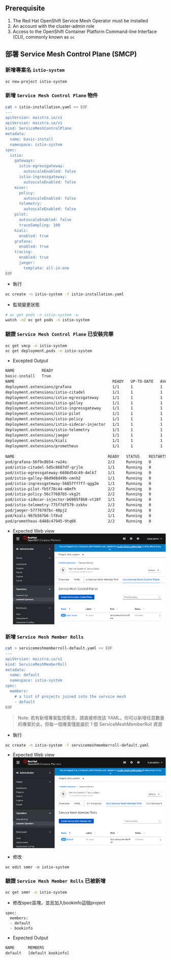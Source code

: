 ## Prerequisite
1. The Red Hat OpenShift Service Mesh Operator must be installed
2. An account with the cluster-admin role
3. Access to the OpenShift Container Platform Command-line Interface (CLI), commonly known as `oc`


## 部署 Service Mesh Control Plane (SMCP) 
### 新增專案名 `istio-system`
```bash
oc new-project istio-system
```

### 新增 `Service Mesh Control Plane` 物件
```bash
cat > istio-installation.yaml << EOF
---
apiVersion: maistra.io/v1
apiVersion: maistra.io/v1
kind: ServiceMeshControlPlane
metadata:
  name: basic-install
  namespace: istio-system
spec:
  istio:
    gateways:
      istio-egressgateway:
        autoscaleEnabled: false
      istio-ingressgateway:
        autoscaleEnabled: false
    mixer:
      policy:
        autoscaleEnabled: false
      telemetry:
        autoscaleEnabled: false
    pilot:
      autoscaleEnabled: false
      traceSampling: 100
    kiali:
      enabled: true
    grafana:
      enabled: true
    tracing:
      enabled: true
      jaeger:
        template: all-in-one
EOF
```

- 執行
```bash
oc create -n istio-system -f istio-installation.yaml
```

- 監視變更狀態
```bash
# oc get pods -n istio-system -w
watch -n2 oc get pods -n istio-system 
```

### 驗證 `Service Mesh Control Plane` 已安裝完畢
```bash
oc get smcp -n istio-system
oc get deployment,pods -n istio-system
```

- Excepted Output
```bash
NAME            READY
basic-install   True
NAME                                           READY   UP-TO-DATE   AVAILABLE   AGE
deployment.extensions/grafana                  1/1     1            1           2m21s
deployment.extensions/istio-citadel            1/1     1            1           6m1s
deployment.extensions/istio-egressgateway      1/1     1            1           3m25s
deployment.extensions/istio-galley             1/1     1            1           5m6s
deployment.extensions/istio-ingressgateway     1/1     1            1           3m25s
deployment.extensions/istio-pilot              1/1     1            1           4m7s
deployment.extensions/istio-policy             1/1     1            1           4m44s
deployment.extensions/istio-sidecar-injector   1/1     1            1           2m50s
deployment.extensions/istio-telemetry          1/1     1            1           4m44s
deployment.extensions/jaeger                   1/1     1            1           5m9s
deployment.extensions/kiali                    1/1     1            1           100s
deployment.extensions/prometheus               1/1     1            1           5m43s

NAME                                         READY   STATUS    RESTARTS   AGE
pod/grafana-56f9c8b54-rw24s                  2/2     Running   0          2m21s
pod/istio-citadel-5d5c8687df-qrjlm           1/1     Running   0          6m1s
pod/istio-egressgateway-6686d54c49-4mlk7     1/1     Running   0          3m25s
pod/istio-galley-86d9d8d49b-cmnh2            1/1     Running   0          5m6s
pod/istio-ingressgateway-56857ff7f7-qgg2m    1/1     Running   0          3m25s
pod/istio-pilot-fb5f78c44-m8mfh              2/2     Running   0          4m7s
pod/istio-policy-56c77687b5-vkg2t            2/2     Running   0          4m44s
pod/istio-sidecar-injector-b6985f8b8-vt28f   1/1     Running   0          2m50s
pod/istio-telemetry-775f7df579-zxkhv         2/2     Running   0          4m44s
pod/jaeger-57776787bc-48pj2                  2/2     Running   0          5m9s
pod/kiali-967b567b6-lf8vd                    1/1     Running   0          100s
pod/prometheus-6488c47945-9tq66              2/2     Running   0          5m43s
```

- Expected Web view
![](../images/01-installed-service-mesh-control-plane.png)


### 新增 `Service Mesh Member Rolls`
```bash
cat > servicemeshmemberroll-default.yaml << EOF
---
apiVersion: maistra.io/v1
kind: ServiceMeshMemberRoll
metadata:
  name: default
  namespace: istio-system
spec:
  members:
    # a list of projects joined into the service mesh
    - default
EOF
```

> Note: 若有新增專案監控需求，請直接修改該 YAML。你可以新增任意數量的專案於此，但每一個專案僅能屬於 1 個 ServiceMeshMemberRoll 資源


- 執行
```bash
oc create -n istio-system -f servicemeshmemberroll-default.yaml
```

- Expected Web view
![](../images/01-added-service-mesh-member-roll.png)

- 修改
```
oc edit smmr -n istio-system
```

### 驗證 `Service Mesh Member Rolls` 已被新增
```bash
oc get smmr -n istio-system
```
- 修改spec區塊，並且加入bookinfo這個project
```
spec:
  members:
  - default
  - bookinfo
```
- Expected Output
```bash
NAME      MEMBERS
default   [default bookinfo]
```

